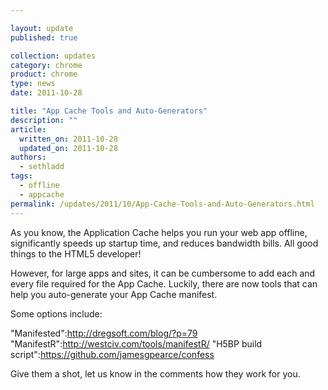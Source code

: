 ```yaml
---

layout: update
published: true

collection: updates
category: chrome
product: chrome
type: news
date: 2011-10-28

title: "App Cache Tools and Auto-Generators"
description: ""
article:
  written_on: 2011-10-28
  updated_on: 2011-10-28
authors:
  - sethladd
tags:
  - offline
  - appcache
permalink: /updates/2011/10/App-Cache-Tools-and-Auto-Generators.html
---
```

As you know, the Application Cache helps you run your web app offline, significantly speeds up startup time, and reduces bandwidth bills.  All good things to the HTML5 developer!

However, for large apps and sites, it can be cumbersome to add each and every file required for the App Cache.  Luckily, there are now tools that can help you auto-generate your App Cache manifest.

Some options include:

"Manifested":http://dregsoft.com/blog/?p=79
"ManifestR":http://westciv.com/tools/manifestR/
"H5BP build script":https://github.com/jamesgpearce/confess

Give them a shot, let us know in the comments how they work for you.